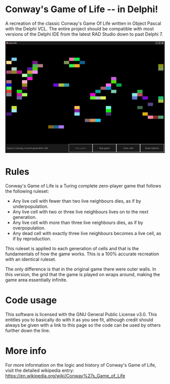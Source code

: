 # Conway's Game of Life -- in Delphi!
A recreation of the classic Conway's Game Of Life written in Object Pascal with the Delphi VCL. The entire project should be compatible with most versions of the Delphi IDE from the latest RAD Studio down to past Delphi 7.

![Game of Life screenshot](/etc/screen.jpg)

# Rules
Conway's Game of Life is a Turing complete zero-player game that follows the following ruleset:
  - Any live cell with fewer than two live neighbours dies, as if by underpopulation.
  - Any live cell with two or three live neighbours lives on to the next generation.
  - Any live cell with more than three live neighbours dies, as if by overpopulation.
  - Any dead cell with exactly three live neighbours becomes a live cell, as if by reproduction.
  
This ruleset is applied to each generation of cells and that is the fundamentals of how the game works. This is a 100% accurate recreation with an identical ruleset.

The only difference is that in the original game there were outer walls. In this version, the grid that the game is played on wraps around, making the game area essentially infinite.

# Code usage
This software is licensed with the GNU General Public License v3.0. This entitles you to basically do with it as you see fit, although credit should always be given with a link to this page so the code can be used by others further down the line.

# More info
For more information on the logic and history of Conway's Game of Life, visit the detailed wikipedia entry: https://en.wikipedia.org/wiki/Conway%27s_Game_of_Life
